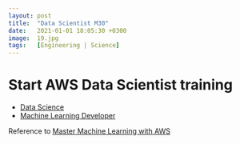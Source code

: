 ```yaml
---
layout: post
title:  "Data Scientist M30"
date:   2021-01-01 18:05:30 +0300
image:  19.jpg
tags:   [Engineering | Science]
---
```

# Start AWS Data Scientist training
- [Data Science](https://d1.awsstatic.com/training-and-certification/Learning_Paths/LearningPath_ML_DataScientist.pdf)
- [Machine Learning Developer](https://d1.awsstatic.com/training-and-certification/Learning_Paths/LearningPath_ML_Developer.pdf)

Reference to [Master Machine Learning with AWS](https://pages.awscloud.com/build-your-machine-learning-skills.html?sc_icampaign=aware_machinelearning_pipeline_tnc&sc_ichannel=ha&sc_icontent=awssm-6131&sc_iplace=1up&trk=ha_awssm-6131)


[jekyll-docs]: https://jekyllrb.com/docs/home
[jekyll-gh]:   https://github.com/jekyll/jekyll
[jekyll-talk]: https://talk.jekyllrb.com/
